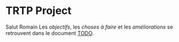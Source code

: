 TRTP Project
============

Salut Romain
Les *objectifs*, les *choses à faire* et les *améliorations* se retrouvent dans le document [TODO](https://github.com/RomainGrx/TRTP-Project/blob/master/TODO.md).
